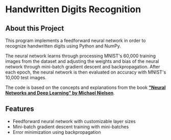 # Handwritten Digits Recognition

## About this Project
This program implements a feedforward neural network in order to recognize handwritten digits using Python and NumPy.

The neural network learns through processing MNIST's 60,000 training images from the dataset and adjusting the weights and bias of the neural network through mini-batch gradient descent and backpropagation. After each epoch, the neural network is then evaluated on accuracy with MNIST's 10,000 test images.

The code is based on the concepts and explanations from the book [**"Neural Networks and Deep Learning" by Michael Nielsen**](http://neuralnetworksanddeeplearning.com/).

## Features
- Feedforward neural network with customizable layer sizes
- Mini-batch gradient descent training with mini-batches
- Error minimization using backpropagation